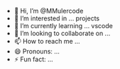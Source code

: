 - 👋 Hi, I’m @MMulercode
- 👀 I’m interested in ... projects
- 🌱 I’m currently learning ... vscode
- 💞️ I’m looking to collaborate on ...
- 📫 How to reach me ...
- 😄 Pronouns: ...
- ⚡ Fun fact: ...

<!---
MMulercode/MMulercode is a ✨ special ✨ repository because its `README.md` (this file) appears on your GitHub profile.
You can click the Preview link to take a look at your changes.
--->
